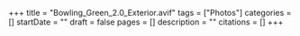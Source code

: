 +++
title = "Bowling_Green_2.0_Exterior.avif"
tags = ["Photos"]
categories = []
startDate = ""
draft = false
pages = []
description = ""
citations = []
+++
